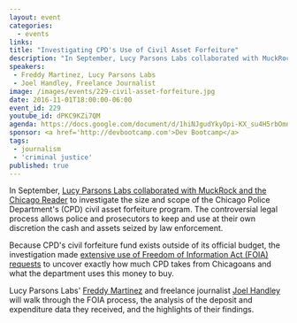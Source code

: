 ```yaml
---
layout: event
categories: 
  - events
links:
title: "Investigating CPD's Use of Civil Asset Forfeiture"
description: "In September, Lucy Parsons Labs collaborated with MuckRock and the Chicago Reader to investigate the size and scope of the Chicago Police Department’s civil asset forfeiture program. Lucy Parsons Labs’ Freddy Martinez and freelance journalist Joel Handley will walk through the FOIA process, the analysis of the deposit and expenditure data they received, and the highlights of their findings."
speakers:
 - Freddy Martinez, Lucy Parsons Labs
 - Joel Handley, Freelance Journalist
image: /images/events/229-civil-asset-forfeiture.jpg
date: 2016-11-01T18:00:00-06:00
event_id: 229
youtube_id: dPKC9KZi7QM
agenda: https://docs.google.com/document/d/1hiNJgudYkyOpi-KX_su4H5rbOmndhGr1Gb47Xh6712g/edit#
sponsor: <a href='http://devbootcamp.com'>Dev Bootcamp</a>
tags: 
 - journalism
 - 'criminal justice'
published: true
---
```


In September, [Lucy Parsons Labs collaborated with MuckRock and the Chicago Reader](http://www.chicagoreader.com/chicago/police-department-civil-forfeiture-investigation/Content?oid=23728922) to investigate the size and scope of the Chicago Police Department's (CPD) civil asset forfeiture program. The controversial legal process allows police and prosecutors to keep and use at their own discretion the cash and assets seized by law enforcement. 

Because CPD's civil forfeiture fund exists outside of its official budget, the investigation made [extensive use of Freedom of Information Act (FOIA) requests](https://www.muckrock.com/news/archives/2015/nov/02/help-track-chicagos-surveillance-spending/) to uncover exactly how much CPD takes from Chicagoans and what the department uses this money to buy. 

Lucy Parsons Labs' [Freddy Martinez](https://twitter.com/lucyparsonslabs) and freelance journalist [Joel Handley](https://twitter.com/joel_handley) will walk through the FOIA process, the analysis of the deposit and expenditure data they received, and the highlights of their findings.
